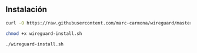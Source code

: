 ## Instalación

```bash
curl -O https://raw.githubusercontent.com/marc-carmona/wireguard/master/wireguard.sh

chmod +x wireguard-install.sh

./wireguard-install.sh
```


